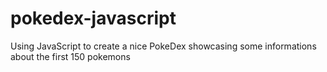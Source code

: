 # pokedex-javascript
Using JavaScript to create a nice PokeDex showcasing some informations about the first 150 pokemons
